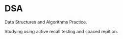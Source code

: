 # DSA

Data Structures and Algorithms Practice.

Studying using active recall testing and spaced repition.
